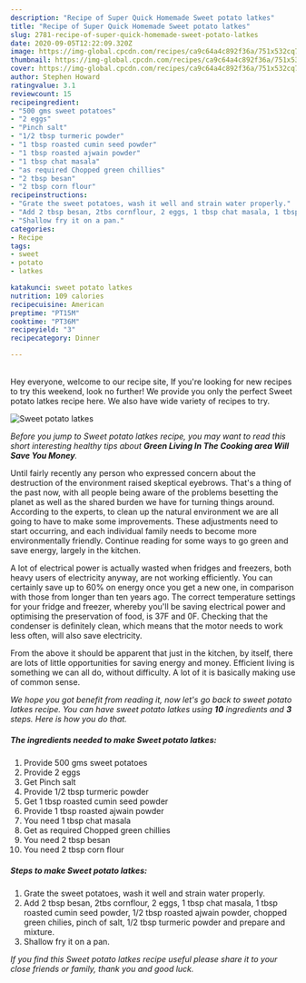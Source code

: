 ```yaml
---
description: "Recipe of Super Quick Homemade Sweet potato latkes"
title: "Recipe of Super Quick Homemade Sweet potato latkes"
slug: 2781-recipe-of-super-quick-homemade-sweet-potato-latkes
date: 2020-09-05T12:22:09.320Z
image: https://img-global.cpcdn.com/recipes/ca9c64a4c892f36a/751x532cq70/sweet-potato-latkes-recipe-main-photo.jpg
thumbnail: https://img-global.cpcdn.com/recipes/ca9c64a4c892f36a/751x532cq70/sweet-potato-latkes-recipe-main-photo.jpg
cover: https://img-global.cpcdn.com/recipes/ca9c64a4c892f36a/751x532cq70/sweet-potato-latkes-recipe-main-photo.jpg
author: Stephen Howard
ratingvalue: 3.1
reviewcount: 15
recipeingredient:
- "500 gms sweet potatoes"
- "2 eggs"
- "Pinch salt"
- "1/2 tbsp turmeric powder"
- "1 tbsp roasted cumin seed powder"
- "1 tbsp roasted ajwain powder"
- "1 tbsp chat masala"
- "as required Chopped green chillies"
- "2 tbsp besan"
- "2 tbsp corn flour"
recipeinstructions:
- "Grate the sweet potatoes, wash it well and strain water properly."
- "Add 2 tbsp besan, 2tbs cornflour, 2 eggs, 1 tbsp chat masala, 1 tbsp roasted cumin seed powder, 1/2 tbsp roasted ajwain powder, chopped green chilies, pinch of salt, 1/2 tbsp turmeric powder and prepare and mixture."
- "Shallow fry it on a pan."
categories:
- Recipe
tags:
- sweet
- potato
- latkes

katakunci: sweet potato latkes 
nutrition: 109 calories
recipecuisine: American
preptime: "PT15M"
cooktime: "PT36M"
recipeyield: "3"
recipecategory: Dinner

---
```

<br>
Hey everyone, welcome to our recipe site, If you're looking for new recipes to try this weekend, look no further! We provide you only the perfect Sweet potato latkes recipe here. We also have wide variety of recipes to try.
<br>


![Sweet potato latkes](https://img-global.cpcdn.com/recipes/ca9c64a4c892f36a/751x532cq70/sweet-potato-latkes-recipe-main-photo.jpg)

<i>Before you jump to Sweet potato latkes recipe, you may want to read this short interesting healthy tips about 
<strong>Green Living In The Cooking area Will Save You Money</strong>.</i>
</br>

Until fairly recently any person who expressed concern about the destruction of the environment raised skeptical eyebrows. That's a thing of the past now, with all people being aware of the problems besetting the planet as well as the shared burden we have for turning things around. According to the experts, to clean up the natural environment we are all going to have to make some improvements. These adjustments need to start occurring, and each individual family needs to become more environmentally friendly. Continue reading for some ways to go green and save energy, largely in the kitchen.

A lot of electrical power is actually wasted when fridges and freezers, both heavy users of electricity anyway, are not working efficiently. You can certainly save up to 60% on energy once you get a new one, in comparison with those from longer than ten years ago. The correct temperature settings for your fridge and freezer, whereby you'll be saving electrical power and optimising the preservation of food, is 37F and 0F. Checking that the condenser is definitely clean, which means that the motor needs to work less often, will also save electricity.

From the above it should be apparent that just in the kitchen, by itself, there are lots of little opportunities for saving energy and money. Efficient living is something we can all do, without difficulty. A lot of it is basically making use of common sense.


<i>We hope you got benefit from reading it, now let's go back to sweet potato latkes recipe. You can have sweet potato latkes using <strong>10</strong> ingredients and <strong>3</strong> steps. Here is how you do that.
</i>

##### The ingredients needed to make Sweet potato latkes:

1. Provide 500 gms sweet potatoes
1. Provide 2 eggs
1. Get Pinch salt
1. Provide 1/2 tbsp turmeric powder
1. Get 1 tbsp roasted cumin seed powder
1. Provide 1 tbsp roasted ajwain powder
1. You need 1 tbsp chat masala
1. Get as required Chopped green chillies
1. You need 2 tbsp besan
1. You need 2 tbsp corn flour


##### Steps to make Sweet potato latkes:

1. Grate the sweet potatoes, wash it well and strain water properly.
1. Add 2 tbsp besan, 2tbs cornflour, 2 eggs, 1 tbsp chat masala, 1 tbsp roasted cumin seed powder, 1/2 tbsp roasted ajwain powder, chopped green chilies, pinch of salt, 1/2 tbsp turmeric powder and prepare and mixture.
1. Shallow fry it on a pan.


<i>If you find this Sweet potato latkes recipe useful please share it to your close friends or family, thank you and good luck.</i>
